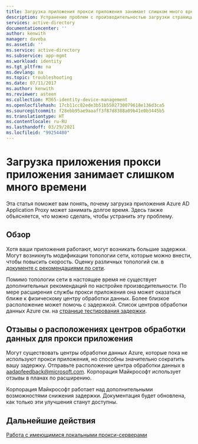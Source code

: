 ```yaml
---
title: Загрузка приложения прокси приложения занимает слишком много времени | Документы Майкрософт
description: Устранение проблем с производительностью загрузки страницы в прокси приложения Azure AD.
services: active-directory
documentationcenter: ''
author: kenwith
manager: daveba
ms.assetid: ''
ms.service: active-directory
ms.subservice: app-mgmt
ms.workload: identity
ms.tgt_pltfrm: na
ms.devlang: na
ms.topic: troubleshooting
ms.date: 07/11/2017
ms.author: kenwith
ms.reviewer: asteen
ms.collection: M365-identity-device-management
ms.openlocfilehash: 17cb11cc82ede3b51b5502730079618e136d3ca5
ms.sourcegitcommit: f28ebb95ae9aaaff3f87d8388a09b41e0b3445b5
ms.translationtype: HT
ms.contentlocale: ru-RU
ms.lasthandoff: 03/29/2021
ms.locfileid: "99254480"
---
```

# <a name="an-application-proxy-application-takes-too-long-to-load"></a>Загрузка приложения прокси приложения занимает слишком много времени

Эта статья поможет вам понять, почему загрузка приложения Azure AD Application Proxy может занимать долгое время. Здесь также объясняется, что можно сделать, чтобы устранить эту проблему.

## <a name="overview"></a>Обзор
Хотя ваши приложения работают, могут возникать большие задержки. Могут возникнуть модификации топологии сети, которые можно внести, чтобы повысить скорость. Оценку различных топологий см. в [документе с рекомендациями по сети](application-proxy-network-topology.md).

Помимо топологии сети в настоящее время не существует дополнительных рекомендаций по настройке производительности. По мере расширения службы прокси приложения она может оказаться ближе к физическому центру обработки данных. Более близкое расположение может помочь с задержкой. Список центров обработки данных Azure см. на [странице тестирования задержки](http://www.azurespeed.com/Azure/Latency). 

## <a name="feedback-on-application-proxy-data-center-locations"></a>Отзывы о расположениях центров обработки данных для прокси приложения 
Могут существовать центры обработки данных Azure, которые пока не используют прокси приложения, но способны значительно сократить вашу задержку. Отправьте расположение центра обработки данных в aadapfeedback@microsoft.com. Корпорация Майкрософт использует отзывы в планах по расширению.

Корпорация Майкрософт работает над дополнительными возможностями снижения задержки. Документация будет обновлена, как только эти улучшения станут доступны.

## <a name="next-steps"></a>Дальнейшие действия
[Работа с имеющимися локальными прокси-серверами](application-proxy-configure-connectors-with-proxy-servers.md)
